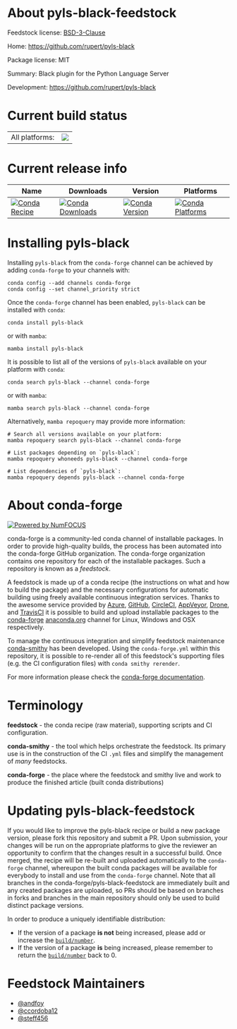 About pyls-black-feedstock
==========================

Feedstock license: [BSD-3-Clause](https://github.com/conda-forge/pyls-black-feedstock/blob/main/LICENSE.txt)

Home: https://github.com/rupert/pyls-black

Package license: MIT

Summary: Black plugin for the Python Language Server

Development: https://github.com/rupert/pyls-black

Current build status
====================


<table><tr><td>All platforms:</td>
    <td>
      <a href="https://dev.azure.com/conda-forge/feedstock-builds/_build/latest?definitionId=10337&branchName=main">
        <img src="https://dev.azure.com/conda-forge/feedstock-builds/_apis/build/status/pyls-black-feedstock?branchName=main">
      </a>
    </td>
  </tr>
</table>

Current release info
====================

| Name | Downloads | Version | Platforms |
| --- | --- | --- | --- |
| [![Conda Recipe](https://img.shields.io/badge/recipe-pyls--black-green.svg)](https://anaconda.org/conda-forge/pyls-black) | [![Conda Downloads](https://img.shields.io/conda/dn/conda-forge/pyls-black.svg)](https://anaconda.org/conda-forge/pyls-black) | [![Conda Version](https://img.shields.io/conda/vn/conda-forge/pyls-black.svg)](https://anaconda.org/conda-forge/pyls-black) | [![Conda Platforms](https://img.shields.io/conda/pn/conda-forge/pyls-black.svg)](https://anaconda.org/conda-forge/pyls-black) |

Installing pyls-black
=====================

Installing `pyls-black` from the `conda-forge` channel can be achieved by adding `conda-forge` to your channels with:

```
conda config --add channels conda-forge
conda config --set channel_priority strict
```

Once the `conda-forge` channel has been enabled, `pyls-black` can be installed with `conda`:

```
conda install pyls-black
```

or with `mamba`:

```
mamba install pyls-black
```

It is possible to list all of the versions of `pyls-black` available on your platform with `conda`:

```
conda search pyls-black --channel conda-forge
```

or with `mamba`:

```
mamba search pyls-black --channel conda-forge
```

Alternatively, `mamba repoquery` may provide more information:

```
# Search all versions available on your platform:
mamba repoquery search pyls-black --channel conda-forge

# List packages depending on `pyls-black`:
mamba repoquery whoneeds pyls-black --channel conda-forge

# List dependencies of `pyls-black`:
mamba repoquery depends pyls-black --channel conda-forge
```


About conda-forge
=================

[![Powered by
NumFOCUS](https://img.shields.io/badge/powered%20by-NumFOCUS-orange.svg?style=flat&colorA=E1523D&colorB=007D8A)](https://numfocus.org)

conda-forge is a community-led conda channel of installable packages.
In order to provide high-quality builds, the process has been automated into the
conda-forge GitHub organization. The conda-forge organization contains one repository
for each of the installable packages. Such a repository is known as a *feedstock*.

A feedstock is made up of a conda recipe (the instructions on what and how to build
the package) and the necessary configurations for automatic building using freely
available continuous integration services. Thanks to the awesome service provided by
[Azure](https://azure.microsoft.com/en-us/services/devops/), [GitHub](https://github.com/),
[CircleCI](https://circleci.com/), [AppVeyor](https://www.appveyor.com/),
[Drone](https://cloud.drone.io/welcome), and [TravisCI](https://travis-ci.com/)
it is possible to build and upload installable packages to the
[conda-forge](https://anaconda.org/conda-forge) [anaconda.org](https://anaconda.org/)
channel for Linux, Windows and OSX respectively.

To manage the continuous integration and simplify feedstock maintenance
[conda-smithy](https://github.com/conda-forge/conda-smithy) has been developed.
Using the ``conda-forge.yml`` within this repository, it is possible to re-render all of
this feedstock's supporting files (e.g. the CI configuration files) with ``conda smithy rerender``.

For more information please check the [conda-forge documentation](https://conda-forge.org/docs/).

Terminology
===========

**feedstock** - the conda recipe (raw material), supporting scripts and CI configuration.

**conda-smithy** - the tool which helps orchestrate the feedstock.
                   Its primary use is in the construction of the CI ``.yml`` files
                   and simplify the management of *many* feedstocks.

**conda-forge** - the place where the feedstock and smithy live and work to
                  produce the finished article (built conda distributions)


Updating pyls-black-feedstock
=============================

If you would like to improve the pyls-black recipe or build a new
package version, please fork this repository and submit a PR. Upon submission,
your changes will be run on the appropriate platforms to give the reviewer an
opportunity to confirm that the changes result in a successful build. Once
merged, the recipe will be re-built and uploaded automatically to the
`conda-forge` channel, whereupon the built conda packages will be available for
everybody to install and use from the `conda-forge` channel.
Note that all branches in the conda-forge/pyls-black-feedstock are
immediately built and any created packages are uploaded, so PRs should be based
on branches in forks and branches in the main repository should only be used to
build distinct package versions.

In order to produce a uniquely identifiable distribution:
 * If the version of a package **is not** being increased, please add or increase
   the [``build/number``](https://docs.conda.io/projects/conda-build/en/latest/resources/define-metadata.html#build-number-and-string).
 * If the version of a package **is** being increased, please remember to return
   the [``build/number``](https://docs.conda.io/projects/conda-build/en/latest/resources/define-metadata.html#build-number-and-string)
   back to 0.

Feedstock Maintainers
=====================

* [@andfoy](https://github.com/andfoy/)
* [@ccordoba12](https://github.com/ccordoba12/)
* [@steff456](https://github.com/steff456/)

